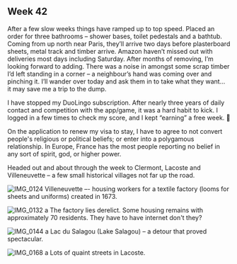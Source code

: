## Week 42
After a few slow weeks things have ramped up to top speed. Placed an order for three bathrooms – shower bases, toilet pedestals and a bathtub. Coming from up north near Paris, they’ll arrive two days before plasterboard sheets, metal track and timber arrive. Amazon haven’t missed out with deliveries most days including Saturday. After months of removing, I’m looking forward to adding. There was a noise in amongst some scrap timber I’d left standing in a corner – a neighbour’s hand was coming over and pinching it. I’ll wander over today and ask them in to take what they want… it may save me a trip to the dump.

I have stopped my DuoLingo subscription. After nearly three years of daily contact and competition with the app/game, it was a hard habit to kick. I logged in a few times to check my score, and I kept “earning” a free week. 🤩

On the application to renew my visa to stay, I have to agree to not convert people's religious or political beliefs; or enter into a polygamous relationship. In Europe, France has the most people reporting no belief in any sort of spirit, god, or higher power.

Headed out and about through the week to Clermont, Lacoste and Villeneuvette – a few small historical villages not far up the road.

![IMG_0124](https://github.com/user-attachments/assets/080a4108-4fd9-4a97-aa34-1d0ebbe956a4)
Villeneuvette –- housing workers for a textile factory (looms for sheets and uniforms) created in 1673.

![IMG_0132 a](https://github.com/user-attachments/assets/918d6338-5002-47dc-86ed-875a4340c07b)
The factory lies derelict. Some housing remains with approximately 70 residents. They have to have internet don't they?

![IMG_0144 a](https://github.com/user-attachments/assets/234a4d08-e251-4b29-ae38-a01edfe3581b)
Lac du Salagou (Lake Salagou) – a detour that proved spectacular.

![IMG_0168 a](https://github.com/user-attachments/assets/8d1e1a76-04e0-4423-a733-6c4d2f331682)
Lots of quaint streets in Lacoste.
